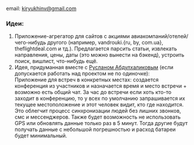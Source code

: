 email: kiryukhinv@gmail.com

### Идеи:
1. Приложение-агрегатор для сайтов с акциями авиакомпаний/отелей/чего-нибудь другого (например, vandrouki.{ru, by, com.ua}, theflightdeal.com и тд.). Предлагается парсить статьи, извлекать направления, цены, даты (это можно вынести на бэкенд), устроить поиск, вишлист, что-нибудь ещё.
2. Идея, придуманная вместе с [Русланом Абдулхаликовым](https://github.com/ghost26) (если допускается работать над проектом не по одиночке):  
Приложение для встреч в конкретных местах: создается конференция из участников и назначается время и место встречи + возможно есть общий чат. За час до встречи если хоть кто-то заходит в конференцию, то у всех по умолчанию запрашивается их текущее местоположение и этот человек видит, кто где находится. Это облегчит процесс синхронизации людей без лишних звонков, смс и мессенджеров. Также будет возможность не использовать GPS или обновлять данные только раз в 5 минут. Тогда другие будут получать данные с небольшой погрешностью и расход батареи будет минимальный.

